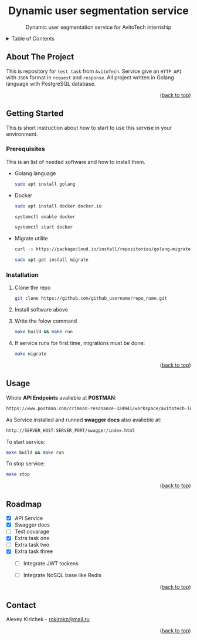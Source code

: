 <a name="readme-top"></a>


<h1 align="center"><b>Dynamic user segmentation service</b></h1>
<div>
  <p align="center">
    Dynamic user segmentation service for AvitoTech internship
  </p>
</div>



<!-- TABLE OF CONTENTS -->
<details>
  <summary>Table of Contents</summary>
  <ol>
    <li>
      <a href="#about-the-project">About The Project</a>
    </li>
    <li>
      <a href="#getting-started">Getting Started</a>
      <ul>
        <li><a href="#prerequisites">Prerequisites</a></li>
        <li><a href="#installation">Installation</a></li>
      </ul>
    </li>
    <li><a href="#usage">Usage</a></li>
    <li><a href="#roadmap">Roadmap</a></li>
    <li><a href="#contact">Contact</a></li>
  </ol>
</details>



<!-- ABOUT THE PROJECT -->
## About The Project

This is repository for `test task` from `AvitoTech`. Service give an `HTTP API` with `JSON` format in `request` and `response`. All project written in Golang language with PostgreSQL database.

<p align="right">(<a href="#readme-top">back to top</a>)</p>



<!-- GETTING STARTED -->
## Getting Started

This is short instruction about how to start to use this servise in your environment.

### Prerequisites

This is an list of needed software and how to install them.
* Golang language
  ```sh
  sudo apt install golang
  ```
* Docker
  ```sh
  sudo apt install docker docker.io
  ```
  ```sh
  systemctl enable docker
  ```
  ```sh
  systemctl start docker
  ```
* Migrate utilite
  ```sh
  curl -s https://packagecloud.io/install/repositories/golang-migrate/migrate/script.deb.sh | sudo bash
  ```
  ```sh
  sudo apt-get install migrate
  ```
  

### Installation

1. Clone the repo
   ```sh
   git clone https://github.com/github_username/repo_name.git
   ```
2. Install software above
  
3. Write the folow command
   ```sh
   make build && make run
   ```
4. If service runs for first time, migrations must be done:
   ```sh
   make migrate
   ```

<p align="right">(<a href="#readme-top">back to top</a>)</p>



<!-- USAGE EXAMPLES -->
## Usage

Whole <b>API Endpoints</b> avalieble at <b>POSTMAN</b>:
```sh
https://www.postman.com/crimson-resonance-324941/workspace/avitotech-intershiptest/collection/27188643-63e09760-9e57-43ea-8aa0-d9c6520ee754?action=share&creator=27188643
```
As Service installed and runned <b>swagger docs</b> also avalieble at:
```sh
http://SERVER_HOST:SERVER_PORT/swagger/index.html
```
To start service:
```sh
make build && make run
```
To stop service:
```sh
make stop
```

<p align="right">(<a href="#readme-top">back to top</a>)</p>


<!-- ROADMAP -->
## Roadmap

- [x] API Service
- [x] Swagger docs
- [ ] Test covarage
- [x] Extra task one
- [ ] Extra task two
- [x] Extra task three
  - [ ] Integrate JWT tockens
  - [ ] Integrate NoSQL base like Redis   


<p align="right">(<a href="#readme-top">back to top</a>)</p>



<!-- CONTACT -->
## Contact

Alexey Kirichek - rokirokz@mail.ru

<p align="right">(<a href="#readme-top">back to top</a>)</p>

